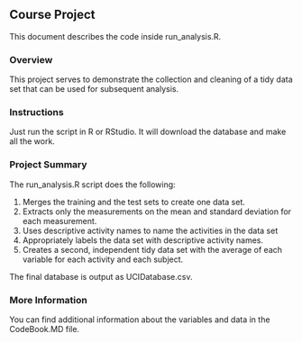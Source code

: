 ## Course Project
This document describes the code inside run_analysis.R.

### Overview
This project serves to demonstrate the collection and cleaning of a tidy data set that can be used for subsequent analysis. 

### Instructions
Just run the script in R or RStudio. It will download the database and make all the work.
 
### Project Summary

The run_analysis.R script does the following:
1. Merges the training and the test sets to create one data set.
2. Extracts only the measurements on the mean and standard deviation for each measurement. 
3. Uses descriptive activity names to name the activities in the data set
4. Appropriately labels the data set with descriptive activity names. 
5. Creates a second, independent tidy data set with the average of each variable for each activity and each subject. 

The final database is output as UCIDatabase.csv. 

### More Information
You can find additional information about the variables and data in the CodeBook.MD file.
